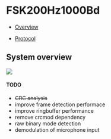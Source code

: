 # FSK200Hz1000Bd

+ [Overview](http://priyom.org/number-stations/digital/f06)

+ [Protocol](http://priyom.org/number-stations/digital/f06/protocol)


## System overview
![](data/overview.png)



#### TODO
+ ~~CRC analysis~~
+ improve frame detection performace
+ improve ringbuffer performance
+ remove crcmod dependency
+ raw binary mode detection
+ demodulation of microphone input
